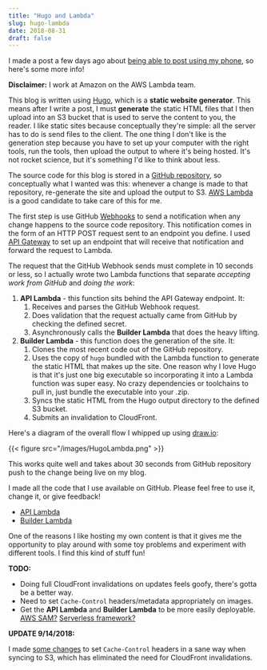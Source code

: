```yaml
---
title: "Hugo and Lambda"
slug: hugo-lambda
date: 2018-08-31
draft: false
---
```

I made a post a few days ago about [being able to post using my phone](/posts/hugo-from-phone/), so here's some more info!

**Disclaimer:** I work at Amazon on the AWS Lambda team.

This blog is written using [Hugo](https://gohugo.io), which is a **static website generator**. This means after I write a post, I must **generate** the static HTML files that I then upload into an S3 bucket that is used to serve the content to you, the reader. I like static sites because conceptually they're simple: all the server has to do is send files to the client. The one thing I don't like is the generation step because you have to set up your computer with the right tools, run the tools, then upload the output to where it's being hosted. It's not rocket science, but it's something I'd like to think about less.

The source code for this blog is stored in a [GitHub repository](https://github.com/wnka/pdp80-blog), so conceptually what I wanted was this: whenever a change is made to that repository, re-generate the site and upload the output to S3. [AWS Lambda](https://aws.amazon.com/lambda/) is a good candidate to take care of this for me.

The first step is use GitHub [Webhooks](https://developer.github.com/webhooks/) to send a notification when any change happens to the source code repository. This notification comes in the form of an HTTP POST request sent to an endpoint you define. I used [API Gateway](https://aws.amazon.com/api-gateway/) to set up an endpoint that will receive that notification and forward the request to Lambda.

The request that the GitHub Webhook sends must complete in 10 seconds or less, so I actually wrote two Lambda functions that separate *accepting work from GitHub* and *doing the work*:

1. **API Lambda** - this function sits behind the API Gateway endpoint. It:
   1. Receives and parses the GitHub Webhook request.
   1. Does validation that the request actually came from GitHub by checking the defined secret.
   1. Asynchronously calls the **Builder Lambda** that does the heavy lifting.
1. **Builder Lambda** - this function does the generation of the site. It:
   1. Clones the most recent code out of the GitHub repository.
   1. Uses the copy of `hugo` bundled with the Lambda function to generate the static HTML that makes up the site. One reason why I love Hugo is that it's just one big executable so incorporating it into a Lambda function was super easy. No crazy dependencies or toolchains to pull in, just bundle the executable into your .zip.
   1. Syncs the static HTML from the Hugo output directory to the defined S3 bucket.
   1. Submits an invalidation to CloudFront.

Here's a diagram of the overall flow I whipped up using [draw.io](https://draw.io):

{{< figure src="/images/HugoLambda.png" >}}

This works quite well and takes about 30 seconds from GitHub repository push to the change being live on my blog.

I made all the code that I use available on GitHub. Please feel free to use it, change it, or give feedback!

* [API Lambda](https://github.com/wnka/hugo-lambda-webhook)
* [Builder Lambda](https://github.com/wnka/hugo-lambda)

One of the reasons I like hosting my own content is that it gives me the opportunity to play around with some toy problems and experiment with different tools. I find this kind of stuff fun!

**TODO:**

* Doing full CloudFront invalidations on updates feels goofy, there's gotta be a better way.
* Need to set `Cache-Control` headers/metadata appropriately on images.
* Get the **API Lambda** and **Builder Lambda** to be more easily deployable. [AWS SAM?](https://github.com/awslabs/serverless-application-model) [Serverless framework?](https://serverless.com)

**UPDATE 9/14/2018:**

I made [some changes](https://github.com/wnka/hugo-lambda/commit/304b043a2a4d8e99d8ec74a1538db1092cea1ba5) to set `Cache-Control` headers in a sane way when syncing to S3, which has eliminated the need for CloudFront invalidations. 
